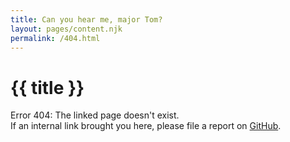 ```yaml
---
title: Can you hear me, major Tom?
layout: pages/content.njk
permalink: /404.html
---
```

# {{ title }}

Error 404: The linked page doesn't exist.  
If an internal link brought you here, please file a report on [GitHub](https://github.com/rabbithawk256/rabbithawk256.github.io).